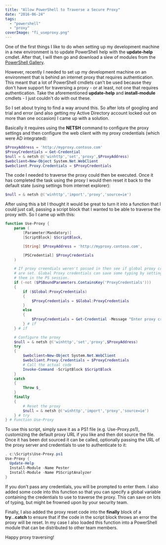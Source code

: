 ```yaml
---
title: "Allow PowerShell to Traverse a Secure Proxy"
date: "2016-06-24"
tags:
  - "powershell"
  - "proxy"
coverImage: "fi_useproxy.png"
---
```


One of the first things I like to do when setting up my development machine in a new environment is to update PowerShell help with the **update-help** cmdlet. After that, I will then go and download a slew of modules from the [PowerShell Gallery](http://www.powershellgallery.com/).

However, recently I needed to set up my development machine on an environment that is behind an internet proxy that requires authentication. This meant that a lot of PowerShell cmdlets can't be used because they don't have support for traversing a proxy - or at least, not one that requires authentication. Take the aforementioned **update-help** and **install-module** cmdlets - I just couldn't do with out these.

So I set about trying to find a way around this. So after lots of googling and trial and error (and also getting my Active Directory account locked out on more than one occasion) I came up with a solution.

Basically it requires using the **NETSH** command to configure the proxy settings and then configure the web client with my proxy credentials (which were AD integrated):


```powershell
$ProxyAddress = 'http://myproxy.contoso.com'
$ProxyCredentials = Get-Credential
$null = & netsh @('winhttp','set','proxy',$ProxyAddress)
$webclient=New-Object System.Net.WebClient
$webclient.Proxy.Credentials = $ProxyCredentials
```

The code I needed to traverse the proxy could then be executed. Once it has completed the task using the proxy I would then reset it back to the default state (using settings from internet explorer):


```powershell
$null = & netsh @('winhttp','import','proxy','source=ie')
```

After using this a bit I thought it would be great to turn it into a function that I could just call, passing a script block that I wanted to be able to traverse the proxy with. So I came up with this:


```powershell
function Use-Proxy {
    param (
        [Parameter(Mandatory)]
        [ScriptBlock] $ScriptBlock,

        [String] $ProxyAddress = 'http://myproxy.contoso.com',

        [PSCredential] $ProxyCredentials
    )

    # If proxy creendials weren't passed in then see if global proxy creds
    # are set. Global Proxy credentials can save some typing by setting
    # them in the PS session.
    if (-not ($PSBoundParameters.ContainsKey('ProxyCredentials')))
    {
        if ($Global:ProxyCredentials)
        {
            $ProxyCredentials = $Global:ProxyCredentials
        }
        else
        {
            $ProxyCredentials = Get-Credential -Message "Enter proxy credentials"
        } # if
    } # if

    # Configure the proxy
    $null = & netsh @('winhttp','set','proxy',$ProxyAddress)
    try
    {
        $webclient=New-Object System.Net.WebClient
        $webclient.Proxy.Credentials = $ProxyCredentials
        # Call the actual code
        Invoke-Command -ScriptBlock $ScriptBlock
    }
    catch
    {
        Throw $_
    }
    finally
    {
        # Reset the proxy
        $null = & netsh @('winhttp','import','proxy','source=ie')
    } # try
} # Function Use-Proxy
```

To use this script, simply save it as a PS1 file (e.g. Use-Proxy.ps1), customizing the default proxy URL if you like and then dot source the file. Once it has been dot sourced it can be called, optionally passing the URL of the proxy server and credentials to use to authenticate to it:


```powershell
. c:\Scripts\Use-Proxy.ps1
Use-Proxy {
  Update-Help
  Install-Module -Name Pester
  Install-Module -Name PSScriptAnalyzer
}
```

If you don't pass any credentials, you will be prompted to enter them. I also added some code into this function so that you can specify a global variable containing the credentials to use to traverse the proxy. This can save on lots of typing, but might be frowned upon by your security team.

Finally, I also added the proxy reset code into the **finally** block of a **try**...**catch** to ensure that if the code in the script block throws an error the proxy will be reset. In my case I also loaded this function into a PowerShell module that can be distributed to other team members.

Happy proxy traversing!


